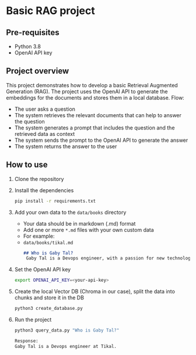 Basic RAG project
==================

Pre-requisites
--------------
- Python 3.8
- OpenAI API key

Project overview
----------------
This project demonstrates how to develop a basic Retrieval Augmented Generation (RAG).
The project uses the OpenAI API to generate the embeddings for the documents and stores them in a local database.
Flow:
- The user asks a question
- The system retrieves the relevant documents that can help to answer the question
- The system generates a prompt that includes the question and the retrieved data as context
- The system sends the prompt to the OpenAI API to generate the answer
- The system returns the answer to the user


How to use
----------
1. Clone the repository
2. Install the dependencies
    ```bash
    pip install -r requirements.txt
    ```
3. Add your own data to the `data/books` directory
    - Your data should be in markdown (.md) format
    - Add one or more  `*.md` files with your own custom data
    - For example:
    - `data/books/tikal.md`
        ```markdown
       ## Who is Gaby Tal?
         Gaby Tal is a Devops engineer, with a passion for new technologies.
        ```

4. Set the OpenAI API key
    ```bash
    export OPENAI_API_KEY=<your-api-key>
    ```
5. Create the local Vector DB (Chroma in our case), split the data into chunks and store it in the DB
    ```bash
    python3 create_database.py
    ```
   
6. Run the project
    ```bash
    python3 query_data.py "Who is Gaby Tal?" 

   Response:
   Gaby Tal is a Devops engineer at Tikal.
    ```


